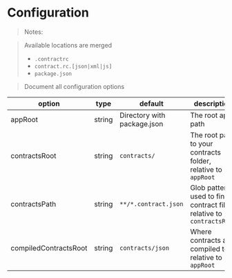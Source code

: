 # Configuration

> Notes:

> Available locations are merged
> - `.contractrc`
> - `contract.rc.[json|xml|js]`
> - `package.json`

> Document all configuration options

| option | type | default | description |
|--------|------|---------|-------------|
|appRoot|string|Directory with package.json|The root app path|
|contractsRoot|string|`contracts/`|The root path to your contracts folder, relative to `appRoot`|
|contractsPath|string|`**/*.contract.json`|Glob pattern used to find contract files, relative to `contractsRoot`|
|compiledContractsRoot|string|`contracts/json`|Where contracts are compiled to, relative to `appRoot`|